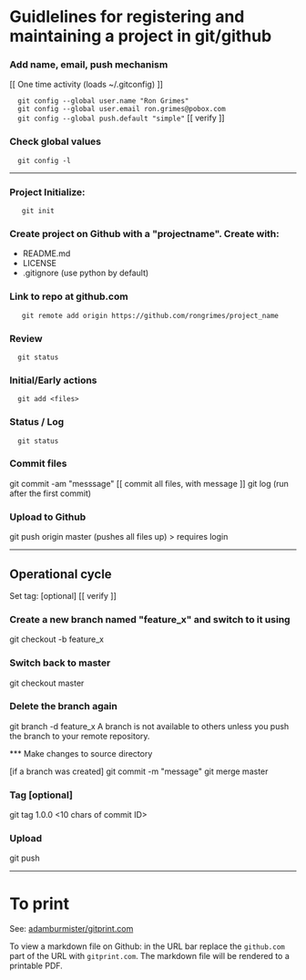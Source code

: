 # Guidlelines for registering and maintaining a project in git/github

### Add name, email, push mechanism
[[ One time activity (loads ~/.gitconfig) ]]  

`  git config --global user.name "Ron Grimes"`  
`  git config --global user.email ron.grimes@pobox.com`  
`  git config --global push.default "simple"`    [[ verify  ]]

### Check global values   
`  git config -l`

---

### Project Initialize:  
`   git init`

### Create project on Github with a "projectname". Create with:
* README.md
* LICENSE
* .gitignore (use python by default)

### Link to repo at github.com  
`   git remote add origin https://github.com/rongrimes/project_name`
   
### Review  
`  git status`

### Initial/Early actions  
`  git add <files>`

### Status / Log  
`  git status`
   
### Commit files   
   git commit -am "messsage"    [[ commit all files, with message ]]
   git log (run after the first commit)
   
### Upload to Github
   git push origin master (pushes all files up)
        > requires login	

---

## Operational cycle
Set tag: [optional]	[[ verify ]]

### Create a new branch named "feature_x" and switch to it using
   git checkout -b feature_x
### Switch back to master
   git checkout master
### Delete the branch again
   git branch -d feature_x
A branch is not available to others unless you push the branch to your remote repository.

*** Make changes to source directory

[if a branch was created]
   git commit -m "message"
   git merge master

### Tag [optional]
   git tag 1.0.0 <10 chars of commit ID>

   
### Upload
git push

---
# To print

See: [adamburmister/gitprint.com](https://github.com/adamburmister/gitprint.com)

To view a markdown file on Github: in the URL bar replace the `github.com` part of the URL with `gitprint.com`. The markdown file will be rendered to a printable PDF.
